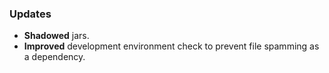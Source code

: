 ### Updates

- **Shadowed** jars.
- **Improved** development environment check to prevent file spamming as a dependency.